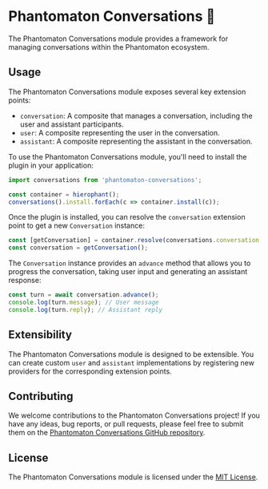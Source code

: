 # Phantomaton Conversations 💬

The Phantomaton Conversations module provides a framework for managing conversations within the Phantomaton ecosystem.

## Usage

The Phantomaton Conversations module exposes several key extension points:

- `conversation`: A composite that manages a conversation, including the user and assistant participants.
- `user`: A composite representing the user in the conversation.
- `assistant`: A composite representing the assistant in the conversation.

To use the Phantomaton Conversations module, you'll need to install the plugin in your application:

```javascript
import conversations from 'phantomaton-conversations';

const container = hierophant();
conversations().install.forEach(c => container.install(c));
```

Once the plugin is installed, you can resolve the `conversation` extension point to get a new `Conversation` instance:

```javascript
const [getConversation] = container.resolve(conversations.conversation.resolve);
const conversation = getConversation();
```

The `Conversation` instance provides an `advance` method that allows you to progress the conversation, taking user input and generating an assistant response:

```javascript
const turn = await conversation.advance();
console.log(turn.message); // User message
console.log(turn.reply); // Assistant reply
```

## Extensibility

The Phantomaton Conversations module is designed to be extensible. You can create custom `user` and `assistant` implementations by registering new providers for the corresponding extension points.

## Contributing

We welcome contributions to the Phantomaton Conversations project! If you have any ideas, bug reports, or pull requests, please feel free to submit them on the [Phantomaton Conversations GitHub repository](https://github.com/phantomaton-ai/phantomaton-conversations).

## License

The Phantomaton Conversations module is licensed under the [MIT License](LICENSE).